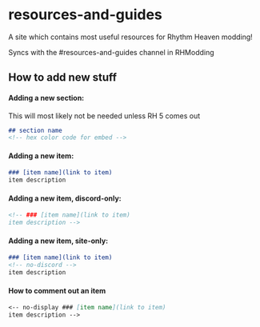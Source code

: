 # resources-and-guides
A site which contains most useful resources for Rhythm Heaven modding!

Syncs with the #resources-and-guides channel in RHModding

## How to add new stuff

#### Adding a new section:
This will most likely not be needed unless RH 5 comes out

```md
## section name
<!-- hex color code for embed -->
```

#### Adding a new item:

```md 
### [item name](link to item)
item description
```

#### Adding a new item, discord-only:
```md
<!-- ### [item name](link to item)
item description -->
```

#### Adding a new item, site-only:
```md
### [item name](link to item)
<!-- no-discord -->
item description
```

#### How to comment out an item
```md
<-- no-display ### [item name](link to item)
item description -->
```